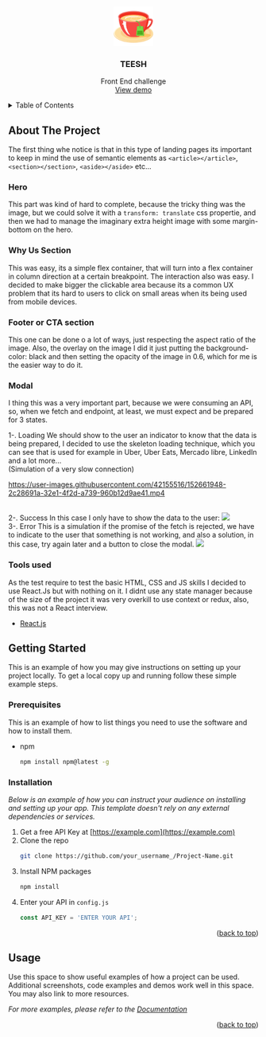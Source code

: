 <div id="top"></div>

<br />
<div align="center">
  <a href="https://github.com/othneildrew/Best-README-Template">
    <img src="public/favicon.png" alt="Logo" width="80" height="80">
  </a>

  <h3 align="center">TEESH</h3>

  <p align="center">
    Front End challenge
    <br />
    <a href="https://wonderful-meitner-40ec12.netlify.app/">View demo</a>
  </p>
</div>


<!-- TABLE OF CONTENTS -->
<details>
  <summary>Table of Contents</summary>
  <ol>
    <li>
      <a href="#about-the-project">About The Project</a>
      <ul>
        <li><a href="#built-with">Built With</a></li>
      </ul>
    </li>
    <li>
      <a href="#getting-started">Getting Started</a>
      <ul>
        <li><a href="#prerequisites">Prerequisites</a></li>
        <li><a href="#installation">Installation</a></li>
      </ul>
    </li>
    <li><a href="#usage">Usage</a></li>
  </ol>
</details>



<!-- ABOUT THE PROJECT -->
## About The Project

The first thing whe notice is that in this type of landing pages its important to keep in mind the use of semantic elements as `<article></article>`, `<section></section>`, `<aside></aside>` etc...

### Hero
This part was kind of hard to complete, because the tricky thing was the image, but we could solve it with a `transform: translate` css propertie, and then we had to manage the imaginary extra height image with some margin-bottom on the hero.

### Why Us Section
This was easy, its a simple flex container, that will turn into a flex container in column direction at a certain breakpoint. The interaction also was easy. I decided to make bigger the clickable area because its a common UX problem that its hard to users to click on small areas when its being used from mobile devices.

### Footer or CTA section
This one can be done o a lot of ways, just respecting the aspect ratio of the image. Also, the overlay on the image I did it just putting the background-color: black and then setting the opacity of the image in 0.6, which for me is the easier way to do it.

### Modal
I thing this was a very important part, because we were consuming an API, so, when we fetch and endpoint, at least, we must expect and be prepared for 3 states.


1-. Loading
We should show to the user an indicator to know that the data is being prepared, I decided to use the skeleton loading technique, which you can see that is used for example in Uber, Uber Eats, Mercado libre, LinkedIn and a lot more...<br/>
(Simulation of a very slow connection)


https://user-images.githubusercontent.com/42155516/152661948-2c28691a-32e1-4f2d-a739-960b12d9ae41.mp4


<br/>
2-. Success
In this case I only have to show the data to the user:
<img src="https://awesomescreenshot.s3.amazonaws.com/image/2541708/21614666-adf2ed79d654668f2c05cab047b0e434.png?X-Amz-Algorithm=AWS4-HMAC-SHA256&X-Amz-Credential=AKIAJSCJQ2NM3XLFPVKA%2F20220205%2Fus-east-1%2Fs3%2Faws4_request&X-Amz-Date=20220205T230846Z&X-Amz-Expires=28800&X-Amz-SignedHeaders=host&X-Amz-Signature=ff3ff4127d216a5904a6cdc289d8b90e4d34bf73778e8a03de6507a69ea41cc4" width='800' />
<br/>
3-. Error
This is a simulation if the promise of the fetch is rejected, we have to indicate to the user that something is not working, and also a solution, in this case, try again later and a button to close the modal.
<img src="https://awesomescreenshot.s3.amazonaws.com/image/2541708/21614690-7b1f202895ed53e69e4473e8cc7e3081.png?X-Amz-Algorithm=AWS4-HMAC-SHA256&X-Amz-Credential=AKIAJSCJQ2NM3XLFPVKA%2F20220205%2Fus-east-1%2Fs3%2Faws4_request&X-Amz-Date=20220205T231001Z&X-Amz-Expires=28800&X-Amz-SignedHeaders=host&X-Amz-Signature=8598543d31ac058fc172f8c90a4bf74d6c325ac7f5cde38cfba85e279e3fd427" width='800' />
<br/>

### Tools used

As the test require to test the basic HTML, CSS and JS skills I decided to use React.Js but with nothing on it.
I didnt use any state manager because of the size of the project it was very overkill to use context or redux, also, this was not a React interview.
* [React.js](https://reactjs.org/)


<!-- GETTING STARTED -->
## Getting Started

This is an example of how you may give instructions on setting up your project locally.
To get a local copy up and running follow these simple example steps.

### Prerequisites

This is an example of how to list things you need to use the software and how to install them.
* npm
  ```sh
  npm install npm@latest -g
  ```

### Installation

_Below is an example of how you can instruct your audience on installing and setting up your app. This template doesn't rely on any external dependencies or services._

1. Get a free API Key at [https://example.com](https://example.com)
2. Clone the repo
   ```sh
   git clone https://github.com/your_username_/Project-Name.git
   ```
3. Install NPM packages
   ```sh
   npm install
   ```
4. Enter your API in `config.js`
   ```js
   const API_KEY = 'ENTER YOUR API';
   ```

<p align="right">(<a href="#top">back to top</a>)</p>



<!-- USAGE EXAMPLES -->
## Usage

Use this space to show useful examples of how a project can be used. Additional screenshots, code examples and demos work well in this space. You may also link to more resources.

_For more examples, please refer to the [Documentation](https://example.com)_

<p align="right">(<a href="#top">back to top</a>)</p>

